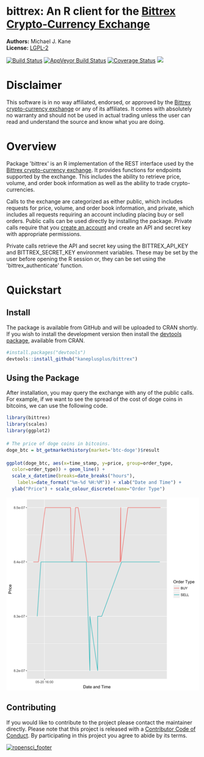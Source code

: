 <!-- README.md is generated from README.Rmd. Please edit that file -->

bittrex: An R client for the [Bittrex Crypto-Currency Exchange](https://bittrex.com)
=====================================================

**Authors:** Michael J. Kane<br/>
**License:** [LGPL-2](https://opensource.org/licenses/LGPL-2.1)

[![Build Status](https://travis-ci.org/kaneplusplus/bittrex.svg?branch=master)](https://travis-ci.org/kaneplusplus/bittrex)
[![AppVeyor Build Status](https://ci.appveyor.com/api/projects/status/github/kaneplusplus/bittrex?branch=master&svg=true)](https://ci.appveyor.com/project/kaneplusplus/bittrex)
[![Coverage Status](https://img.shields.io/codecov/c/github/kaneplusplus/bittrex/master.svg)](https://codecov.io/github/kaneplusplus/bittrex?branch=master)
[![](https://ropensci.org/badges/120_status.svg)](https://github.com/ropensci/onboarding/issues/120)

Disclaimer
===

This software is in no way affiliated, endorsed, or approved by the
[Bittrex crypto-currency exchange](https://bittrex.com/) or any of its affiliates. 
It comes with absolutely no warranty and should not be used in actual trading 
unless the user can read and understand the source and know what you are doing.

Overview
===

Package 'bittrex' is an R implementation of the REST interface used by the [Bittrex
crypto-currency exchange](https://bittrex.com/). It provides functions 
for endpoints supported by the exchange. This includes the ability 
to retrieve price, volume, and order book information as well as the ability
to trade crypto-currencies.

Calls to the exchange are categorized as either public, which includes 
requests for price, volume, and order book information, and private, which 
includes all requests requiring an account including placing buy or sell 
orders. Public calls can be used directly by installing the package. 
Private calls require that you 
[create an account](https://https://bittrex.com/account/Register) and create an API and secret 
key with appropriate permissions.

Private calls retrieve the API and secret key using the BITTREX_API_KEY and 
BITTREX_SECRET_KEY environment variables. These may be set by the user before 
opening the R session or, they can be set using the 'bittrex_authenticate' 
function.

Quickstart
===

Install
---

The package is available from GitHub and will be uploaded to CRAN
shortly. If you wish to install the development version then install the 
[devtools package](https://CRAN.R-project.org/package=devtools), available 
from CRAN. 


```r
#install.packages("devtools")
devtools::install_github("kaneplusplus/bittrex")
```

Using the Package
---

After installation, you may query the exchange with any of the public
calls. For example, if we want to see the spread of the cost of doge 
coins in bitcoins, we can use the following code.


```r
library(bittrex)
library(scales)
library(ggplot2)

# The price of doge coins in bitcoins.
doge_btc = bt_getmarkethistory(market='btc-doge')$result

ggplot(doge_btc, aes(x=time_stamp, y=price, group=order_type, 
  color=order_type)) + geom_line() + 
  scale_x_datetime(breaks=date_breaks("hours"), 
    labels=date_format("%m-%d %H:%M")) + xlab("Date and Time") +
  ylab("Price") + scale_colour_discrete(name="Order Type")
```

![](inst/README_files/readme-viz.png)

Contributing
---

If you would like to contribute to the project please contact
the maintainer directly. Please note that this project is
released with a [Contributor Code of Conduct](CONDUCT.md).
By participating in this project you agree to abide by its terms.

[![ropensci_footer](https://ropensci.org/public_images/ropensci_footer.png)](https://ropensci.org)
